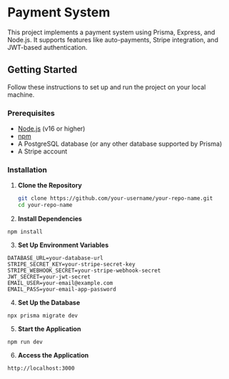 # Payment System

This project implements a payment system using Prisma, Express, and Node.js. It supports features like auto-payments, Stripe integration, and JWT-based authentication.

## Getting Started

Follow these instructions to set up and run the project on your local machine.

### Prerequisites

- [Node.js](https://nodejs.org/) (v16 or higher)
- [npm](https://www.npmjs.com/)
- A PostgreSQL database (or any other database supported by Prisma)
- A Stripe account

### Installation

1. **Clone the Repository**

   ```sh
   git clone https://github.com/your-username/your-repo-name.git
   cd your-repo-name
   ```

2. **Install Dependencies**

`npm install`

3. **Set Up Environment Variables**

```
DATABASE_URL=your-database-url
STRIPE_SECRET_KEY=your-stripe-secret-key
STRIPE_WEBHOOK_SECRET=your-stripe-webhook-secret
JWT_SECRET=your-jwt-secret
EMAIL_USER=your-email@example.com
EMAIL_PASS=your-email-app-password
```

4. **Set Up the Database**

`npx prisma migrate dev`

5. **Start the Application**

`npm run dev`

6. **Access the Application**

`http://localhost:3000`
